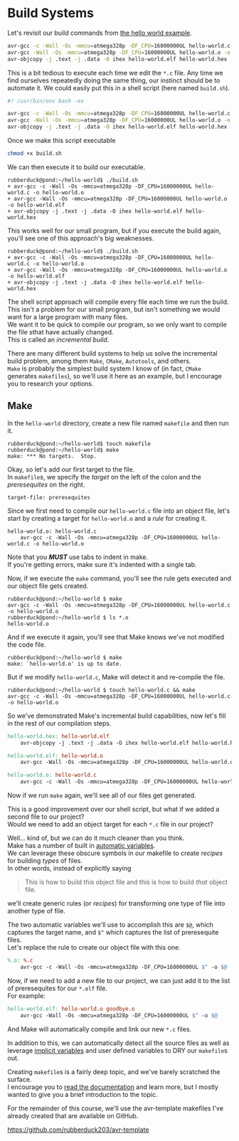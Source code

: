 # Build Systems

Let's revisit our build commands from [the hello world example](./01-hello-world.md).

```bash
avr-gcc -c -Wall -Os -mmcu=atmega328p -DF_CPU=16000000UL hello-world.c -o hello-world.o
avr-gcc -Wall -Os -mmcu=atmega328p -DF_CPU=16000000UL hello-world.o -o hello-world.elf
avr-objcopy -j .text -j .data -O ihex hello-world.elf hello-world.hex
```

This is a bit tedious to execute each time we edit the `*.c` file.
Any time we find ourselves repeatedly doing the same thing, our instinct should be to automate it.
We could easily put this in a shell script (here named `build.sh`).

```bash
#! /usr/bin/env bash -ex

avr-gcc -c -Wall -Os -mmcu=atmega328p -DF_CPU=16000000UL hello-world.c -o hello-world.o
avr-gcc -Wall -Os -mmcu=atmega328p -DF_CPU=16000000UL hello-world.o -o hello-world.elf
avr-objcopy -j .text -j .data -O ihex hello-world.elf hello-world.hex
```

Once we make this script executable

```bash
chmod +x build.sh
```

We can then execute it to build our executable.

```console
rubberduck@pond:~/hello-world$ ./build.sh 
+ avr-gcc -c -Wall -Os -mmcu=atmega328p -DF_CPU=16000000UL hello-world.c -o hello-world.o
+ avr-gcc -Wall -Os -mmcu=atmega328p -DF_CPU=16000000UL hello-world.o -o hello-world.elf
+ avr-objcopy -j .text -j .data -O ihex hello-world.elf hello-world.hex
```

This works well for our small program, but if you execute the build again,  
you'll see one of this approach's big weaknesses.

```console
rubberduck@pond:~/hello-world$ ./build.sh 
+ avr-gcc -c -Wall -Os -mmcu=atmega328p -DF_CPU=16000000UL hello-world.c -o hello-world.o
+ avr-gcc -Wall -Os -mmcu=atmega328p -DF_CPU=16000000UL hello-world.o -o hello-world.elf
+ avr-objcopy -j .text -j .data -O ihex hello-world.elf hello-world.hex
```

The shell script approach will compile every file each time we run the build.  
This isn't a problem for our small program, but isn't something we would want for a large program with many files.  
We want it to be quick to compile our program, so we only want to compile the file sthat have actually changed.  
This is called an _incremental build_.

There are many different build systems to help us solve the incremental build problem, among them `Make`, `CMake`, `Autotools`, and others.  
`Make` is probably the simplest build system I know of (in fact, `CMake` generates `makefiles`), so we'll use it here as an example, but I encourage you to research your options.

## Make

In the `hello-world` directory, create a new file named `makefile` and then run it.

```console
rubberduck@pond:~/hello-world$ touch makefile
rubberduck@pond:~/hello-world$ make
make: *** No targets.  Stop.
```

Okay, so let's add our first target to the file.  
In `makefile`s, we specify the _target_ on the left of the colon and the _preresequites_ on the right.

```make
target-file: preresequites
```

Since we first need to compile our `hello-world.c` file into an object file, let's start by creating a target for `hello-world.o` and a _rule_ for creating it.

```make
hello-world.o: hello-world.c
	avr-gcc -c -Wall -Os -mmcu=atmega328p -DF_CPU=16000000UL hello-world.c -o hello-world.o
```

Note that you ***MUST*** use tabs to indent in make.  
If you're getting errors, make sure it's indented with a single tab.

Now, if we execute the `make` command, you'll see the rule gets executed and our object file gets created.

```console
rubberduck@pond:~/hello-world $ make
avr-gcc -c -Wall -Os -mmcu=atmega328p -DF_CPU=16000000UL hello-world.c -o hello-world.o
rubberduck@pond:~/hello-world $ ls *.o
hello-world.o
```

And if we execute it again, you'll see that Make knows we've not modified the code file.

```console
rubberduck@pond:~/hello-world $ make
make: `hello-world.o' is up to date.
```

But if we modify `hello-world.c`, Make will detect it and re-compile the file.

```console
rubberduck@pond:~/hello-world $ touch hello-world.c && make
avr-gcc -c -Wall -Os -mmcu=atmega328p -DF_CPU=16000000UL hello-world.c -o hello-world.o
```

So we've demonstrated Make's incremental build capabilities, now let's fill in the rest of our compilation steps.

```makefile
hello-world.hex: hello-world.elf
	avr-objcopy -j .text -j .data -O ihex hello-world.elf hello-world.hex

hello-world.elf: hello-world.o
	avr-gcc -Wall -Os -mmcu=atmega328p -DF_CPU=16000000UL hello-world.o -o hello-world.elf

hello-world.o: hello-world.c
	avr-gcc -c -Wall -Os -mmcu=atmega328p -DF_CPU=16000000UL hello-world.c -o hello-world.o
```

Now if we run `make` again, we'll see all of our files get generated.  

This is a good improvement over our shell script, but what if we added a second file to our project?  
Would we need to add an object target for each `*.c` file in our project?  

Well... kind of, but we can do it much cleaner than you think.  
Make has a number of built in [automatic variables](https://www.gnu.org/software/make/manual/html_node/Automatic-Variables.html).  
We can leverage these obscure symbols in our makefile to create _recipes_ for building _types_ of files.  
In other words, instead of explicitly saying 

> This is how to build this object file and this is how to build _that_ object file.

we'll create generic rules (or _recipes_) for transforming one type of file into another type of file.

The two automatic variables we'll use to accomplish this are `$@`, which captures the target name, and `$^` which captures the list of preresequite files.  
Let's replace the rule to create our object file with this one.

```makefile
%.o: %.c
	avr-gcc -c -Wall -Os -mmcu=atmega328p -DF_CPU=16000000UL $^ -o $@
```

Now, if we need to add a new file to our project, we can just add it to the list of preresequites for our `*.elf` file.  
For example: 

```makefile
hello-world.elf: hello-world.o goodbye.o
	avr-gcc -Wall -Os -mmcu=atmega328p -DF_CPU=16000000UL $^ -o $@
```

And Make will automatically compile and link our new `*.c` files.

In addition to this, we can automatically detect all the source files as well as leverage [implicit variables](https://www.gnu.org/software/make/manual/html_node/Implicit-Variables.html) and user defined variables to DRY our `makefile`s out.

Creating `makefile`s is a fairly deep topic, and we've barely scratched the surface.  
I encourage you to [read the documentation](https://www.gnu.org/software/make/manual/html_node/) and learn more, but I mostly wanted to give you a brief introduction to the topic.  

For the remainder of this course, we'll use the avr-template makefiles I've already created that are available on GitHub.

https://github.com/rubberduck203/avr-template